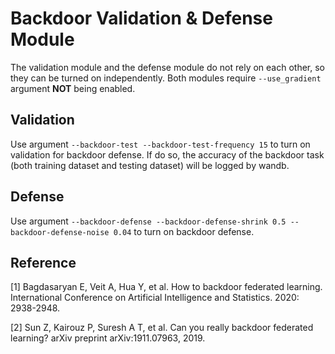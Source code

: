 # Backdoor Validation & Defense Module

The validation module and the defense module do not rely on each other, so they can be turned on independently. Both modules require `--use_gradient` argument **NOT** being enabled.

## Validation

Use argument `--backdoor-test --backdoor-test-frequency 15` to turn on validation for backdoor defense. If do so, the accuracy of the backdoor task (both training dataset and testing dataset) will be logged by wandb.

## Defense

Use argument `--backdoor-defense --backdoor-defense-shrink 0.5 --backdoor-defense-noise 0.04` to turn on backdoor defense.

## Reference

[1] Bagdasaryan E, Veit A, Hua Y, et al. How to backdoor federated learning. International Conference on Artificial Intelligence and Statistics. 2020: 2938-2948.

[2] Sun Z, Kairouz P, Suresh A T, et al. Can you really backdoor federated learning? arXiv preprint arXiv:1911.07963, 2019.
